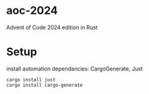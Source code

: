 # aoc-2024
Advent of Code 2024 edition in Rust 

# Setup
install automation dependancies: CargoGenerate, Just
``` 
cargo install just
cargo install cargo-generate
```